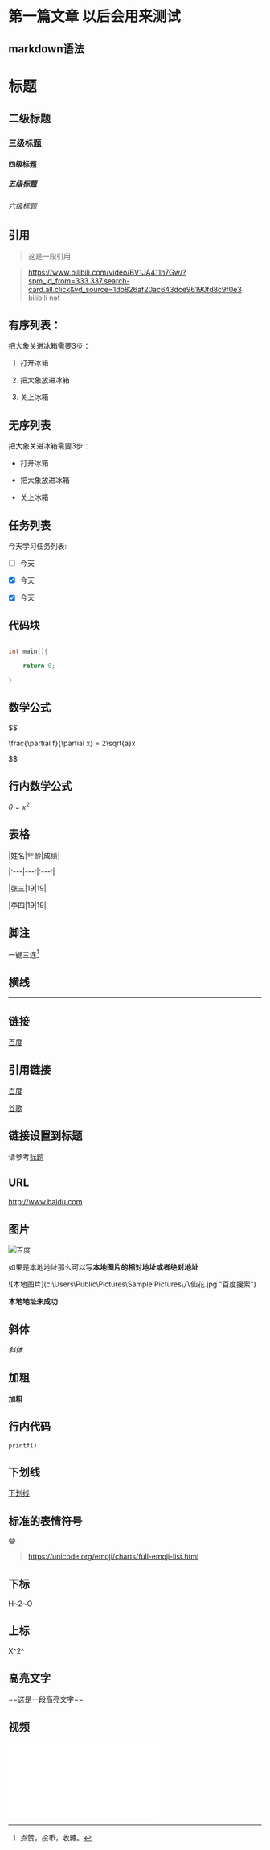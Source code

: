 # 第一篇文章 以后会用来测试
## markdown语法



# 标题

## 二级标题

### 三级标题

#### 四级标题

##### 五级标题

###### 六级标题



## 引用

> 这是一段引用

> https://www.bilibili.com/video/BV1JA411h7Gw/?spm_id_from=333.337.search-card.all.click&vd_source=1db826af20ac643dce96190fd8c9f0e3 bilibili net



## 有序列表：

把大象关进冰箱需要3步：

1. 打开冰箱

2. 把大象放进冰箱

3. 关上冰箱



## 无序列表

把大象关进冰箱需要3步：

- 打开冰箱

- 把大象放进冰箱

- 关上冰箱



## 任务列表

今天学习任务列表:

- [ ] 今天

- [x] 今天

- [x] 今天



## 代码块

```c

int main(){

	return 0;

}

```



## 数学公式

$$

\frac{\partial f}{\partial x} = 2\sqrt{a}x

$$



## 行内数学公式



$\theta=x^2$



## 表格

|姓名|年龄|成绩|

|:---|---:|:---:|

|张三|19|19|

|李四|19|19|



## 脚注

一键三连[^三连]



[^三连]:点赞，投币，收藏。



## 横线



---





## 链接



[百度](baidu.com "一个垃圾的搜索引擎")



## 引用链接



[百度][id]



[id]: baidu.com "一个垃圾的搜索引擎"



[谷歌][2]



[2]: Google.com "一个还可以的搜索引擎"



## 链接设置到标题



请参考[标题](#五级标题)





## URL



http://www.baidu.com



## 图片

![百度](https://www.baidu.com/img/PCtm_d9c8750bed0b3c7d089fa7d55720d6cf.png "百度搜索")



如果是本地地址那么可以写**本地图片的相对地址或者绝对地址**





![本地图片](c:\Users\Public\Pictures\Sample Pictures\八仙花.jpg "百度搜索")

**本地地址未成功**



## 斜体



*斜体*



## 加粗



**加粗**



## 行内代码



`printf()`



## 下划线



<u>下划线</u>



## 标准的表情符号



:smile:



>https://unicode.org/emoji/charts/full-emoji-list.html



## 下标



H~2~O



## 上标



X^2^



## 高亮文字



==这是一段高亮文字==



## 视频



<iframe src="//player.bilibili.com/player.html?aid=327623069&bvid=BV1JA411h7Gw&cid=171385214&page=1" scrolling="no" border="0" frameborder="no" framespacing="0" allowfullscreen="true"> </iframe>